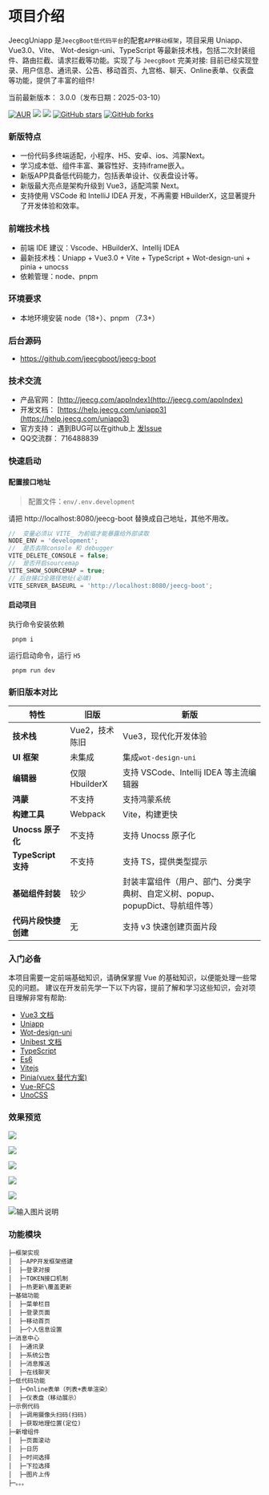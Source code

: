 # 项目介绍

JeecgUniapp 是`JeecgBoot低代码平台`的配套`APP移动框架`，项目采用 Uniapp、Vue3.0、Vite、 Wot-design-uni、TypeScript 等最新技术栈，包括二次封装组件、路由拦截、请求拦截等功能。实现了与 `JeecgBoot` 完美对接:
目前已经实现登录、用户信息、通讯录、公告、移动首页、九宫格、聊天、Online表单、仪表盘等功能，提供了丰富的组件!

当前最新版本： 3.0.0（发布日期：2025-03-10）


[![AUR](https://img.shields.io/badge/license-Apache%20License%202.0-blue.svg)](https://github.com/zhangdaiscott/jeecg-boot/blob/master/LICENSE)
[![](https://img.shields.io/badge/Author-北京国炬软件-orange.svg)](http://www.jeecg.com)
[![](https://img.shields.io/badge/version-3.0.0-brightgreen.svg)](https://github.com/zhangdaiscott/jeecg-boot)
[![GitHub stars](https://img.shields.io/github/stars/zhangdaiscott/jeecg-boot.svg?style=social&label=Stars)](https://github.com/zhangdaiscott/jeecg-boot)
[![GitHub forks](https://img.shields.io/github/forks/zhangdaiscott/jeecg-boot.svg?style=social&label=Fork)](https://github.com/zhangdaiscott/jeecg-boot)



### 新版特点
- 一份代码多终端适配，小程序、H5、安卓、ios、鸿蒙Next。
- 学习成本低、组件丰富、兼容性好、支持iframe嵌入。
- 新版APP具备低代码能力，包括表单设计、仪表盘设计等。
- 新版最大亮点是架构升级到 Vue3，适配鸿蒙 Next。
- 支持使用 VSCode 和 IntelliJ IDEA 开发，不再需要 HBuilderX，这显著提升了开发体验和效率。


### 前端技术栈

- 前端 IDE 建议：Vscode、HBuilderX、Intellij IDEA
- 最新技术栈：Uniapp + Vue3.0 + Vite + TypeScript + Wot-design-uni + pinia + unocss
- 依赖管理：node、pnpm

### 环境要求

- 本地环境安装 node（18+）、pnpm （7.3+）



### 后台源码

- https://github.com/jeecgboot/jeecg-boot

### 技术交流

- 产品官网： [http://jeecg.com/appIndex](http://jeecg.com/appIndex)
- 开发文档： [https://help.jeecg.com/uniapp3](https://help.jeecg.com/uniapp3)
- 官方支持： 遇到BUG可以在github上 [发Issue](https://github.com/jeecgboot/jeecg-uniapp/issues/new)
- QQ交流群： 716488839

### 快速启动

#### 配置接口地址

> 配置文件：`env/.env.development`

请把 http://localhost:8080/jeecg-boot 替换成自己地址，其他不用改。

```javascript
//  变量必须以 VITE_ 为前缀才能暴露给外部读取
NODE_ENV = 'development';
//  是否去除console 和 debugger
VITE_DELETE_CONSOLE = false;
//  是否开启sourcemap
VITE_SHOW_SOURCEMAP = true;
// 后台接口全路径地址(必填)
VITE_SERVER_BASEURL = 'http://localhost:8080/jeecg-boot';
```

#### 启动项目

执行命令安装依赖
```
 pnpm i
```
运行启动命令，运行 `H5`

```
 pnpm run dev
```


### 新旧版本对比

| 特性                 | 旧版           | 新版                                             |
| -------------------- | -------------- |------------------------------------------------|
| **技术栈**           | Vue2，技术陈旧 | Vue3，现代化开发体验                                   |
| **UI 框架**          | 未集成         | 集成`wot-design-uni`                             |
| **编辑器**           | 仅限 HbuilderX | 支持 VSCode、Intellij IDEA 等主流编辑器                              |
| **鸿蒙**             | 不支持         | 支持鸿蒙系统                                         |
| **构建工具**         | Webpack        | Vite，构建更快                                      |
| **Unocss 原子化**    | 不支持         | 支持 Unocss 原子化                                  |
| **TypeScript 支持**  | 不支持         | 支持 TS，提供类型提示                                   |
| **基础组件封装**     | 较少           | 封装丰富组件（用户、部门、分类字典树、自定义树、popup、popupDict、导航组件等） |
| **代码片段快捷创建** | 无             | 支持 v3 快速创建页面片段                                 |

### 入门必备

本项目需要一定前端基础知识，请确保掌握 Vue 的基础知识，以便能处理一些常见的问题。 建议在开发前先学一下以下内容，提前了解和学习这些知识，会对项目理解非常有帮助:

- [Vue3 文档](https://cn.vuejs.org)
- [Uniapp](https://uniapp.dcloud.net.cn/)
- [Wot-design-uni](https://wot-design-uni.cn)
- [Unibest 文档](https://www.unibest.tech)
- [TypeScript](https://www.typescriptlang.org)
- [Es6](https://es6.ruanyifeng.com/)
- [Vitejs](https://vitejs.dev)
- [Pinia(vuex 替代方案)](https://pinia.esm.dev/introduction.html)
- [Vue-RFCS](https://github.com/vuejs/rfcs)
- [UnoCSS](https://unocss.dev)





### 效果预览

![](https://oscimg.oschina.net/oscnet/up-9fb74025440e6066651599d78b4bc78f2cd.png)

![](https://oscimg.oschina.net/oscnet/up-7605e213638a559bba64279b6db93af3ed0.png)

![](https://oscimg.oschina.net/oscnet/up-43ddd52486509ab06a920c3f99f42b8b432.png)

![](https://oscimg.oschina.net/oscnet/up-02d83a8fe3fab4c0153862a9084f8a94cbb.png)

![](https://oscimg.oschina.net/oscnet/up-937a63d5e13869c40e6f1437452171d8235.png)

![输入图片说明](https://oscimg.oschina.net/oscnet/up-49e27699eb278c7c6b6748bfeaeb6c13b72.gif "在这里输入图片标题")



### 功能模块
```
├─框架实现
│  ├─APP开发框架搭建
│  ├─登录对接
│  ├─TOKEN接口机制
│  ├─热更新\覆盖更新
├─基础功能
│  ├─菜单栏目
│  ├─登录页面
│  ├─移动首页
│  ├─个人信息设置
├─消息中心
│  ├─通讯录
│  ├─系统公告
│  ├─消息推送
│  ├─在线聊天
├─低代码功能
│  ├─Online表单（列表+表单渲染）
│  ├─仪表盘（移动展示）
├─示例代码
│  ├─调用摄像头扫码(扫码)
│  ├─获取地理位置(定位)
├─新增组件
│  ├─页面滚动
│  ├─日历
│  ├─时间选择
│  ├─下拉选择
│  ├─图片上传
├─。。。
```

